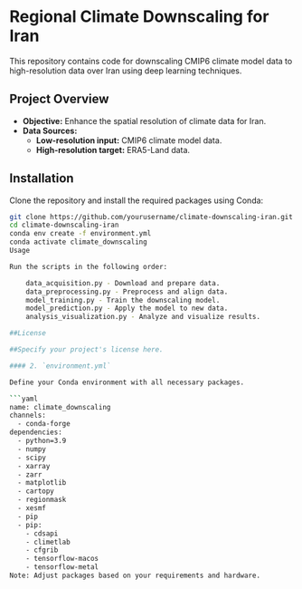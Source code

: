# Regional Climate Downscaling for Iran

This repository contains code for downscaling CMIP6 climate model data to high-resolution data over Iran using deep learning techniques.

## Project Overview

- **Objective:** Enhance the spatial resolution of climate data for Iran.
- **Data Sources:**
  - **Low-resolution input:** CMIP6 climate model data.
  - **High-resolution target:** ERA5-Land data.

## Installation

Clone the repository and install the required packages using Conda:

```bash
git clone https://github.com/yourusername/climate-downscaling-iran.git
cd climate-downscaling-iran
conda env create -f environment.yml
conda activate climate_downscaling
Usage

Run the scripts in the following order:

    data_acquisition.py - Download and prepare data.
    data_preprocessing.py - Preprocess and align data.
    model_training.py - Train the downscaling model.
    model_prediction.py - Apply the model to new data.
    analysis_visualization.py - Analyze and visualize results.

##License

##Specify your project's license here.

#### 2. `environment.yml`

Define your Conda environment with all necessary packages.

```yaml
name: climate_downscaling
channels:
  - conda-forge
dependencies:
  - python=3.9
  - numpy
  - scipy
  - xarray
  - zarr
  - matplotlib
  - cartopy
  - regionmask
  - xesmf
  - pip
  - pip:
    - cdsapi
    - climetlab
    - cfgrib
    - tensorflow-macos
    - tensorflow-metal
Note: Adjust packages based on your requirements and hardware.